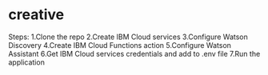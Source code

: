 # creative
Steps:
1.Clone the repo
2.Create IBM Cloud services
3.Configure Watson Discovery
4.Create IBM Cloud Functions action
5.Configure Watson Assistant
6.Get IBM Cloud services credentials and add to .env file
7.Run the application
